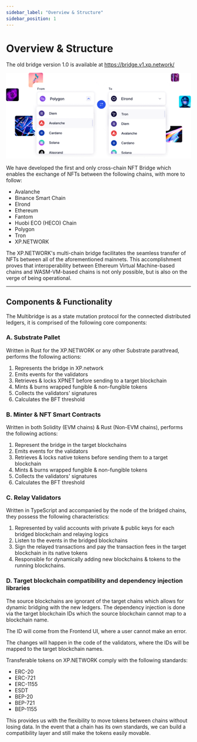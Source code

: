 ```yaml
---
sidebar_label: "Overview & Structure"
sidebar_position: 1
---
```


# Overview & Structure

The old bridge version 1.0 is available at https://bridge.v1.xp.network/<br/>

![Bridge](../../static/img/52.Bridge.png)

We have developed the first and only cross-chain NFT Bridge which enables the exchange of NFTs between the following chains, with more to follow:

- Avalanche
- Binance Smart Chain
- Elrond
- Ethereum
- Fantom
- Huobi ECO (HECO) Chain
- Polygon
- Tron
- XP.NETWORK

The XP.NETWORK's multi-chain bridge facilitates the seamless transfer of NFTs between all of the aforementioned mainnets. This accomplishment proves that interoperability between Ethereum Virtual Machine-based chains and WASM-VM-based chains is not only possible, but is also on the verge of being operational.

<hr/>

## Components & Functionality

The Multibridge is as a state mutation protocol for the connected distributed ledgers, it is comprised of the following core components:

### A. Substrate Pallet

Written in Rust for the XP.NETWORK or any other Substrate parathread, performs the following actions:

1. Represents the bridge in XP.network
2. Emits events for the validators
3. Retrieves & locks XPNET before sending to a target blockchain
4. Mints & burns wrapped fungible & non-fungible tokens
5. Collects the validators' signatures
6. Calculates the BFT threshold

### B. Minter & NFT Smart Contracts

Written in both Solidity (EVM chains) & Rust (Non-EVM chains), performs the following actions:

1. Represent the bridge in the target blockchains
2. Emits events for the validators
3. Retrieves & locks native tokens before sending them to a target blockchain
4. Mints & burns wrapped fungible & non-fungible tokens
5. Collects the validators' signatures
6. Calculates the BFT threshold

### C. Relay Validators

Written in TypeScript and accompanied by the node of the bridged chains, they possess the following characteristics:

1. Represented by valid accounts with private & public keys for each bridged blockchain and relaying logics
2. Listen to the events in the bridged blockchains
3. Sign the relayed transactions and pay the transaction fees in the target blockchain in its native tokens
4. Responsible for dynamically adding new blockchains & tokens to the running blockchains.

### D. Target blockchain compatibility and dependency injection libraries

The source blockchains are ignorant of the target chains which allows for dynamic bridging with the new ledgers. The dependency injection is done via the target blockchain IDs which the source blockchain cannot map to a blockchain name.

The ID will come from the Frontend UI, where a user cannot make an error.

The changes will happen in the code of the validators, where the IDs will be mapped to the target blockchain names.

Transferable tokens on XP.NETWORK comply with the following standards:

- ERC-20
- ERC-721
- ERC-1155
- ESDT
- BEP-20
- BEP-721
- BEP-1155

This provides us with the flexibility to move tokens between chains without losing data. In the event that a chain has its own standards, we can build a compatibility layer and still make the tokens easily movable.
